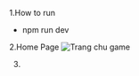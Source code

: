 1.How to run 
- npm run dev
  
2.Home Page
   ![Trang chu game](https://github.com/user-attachments/assets/ff0c63de-19f3-4d32-bc73-7d210c091bc7)

3.
